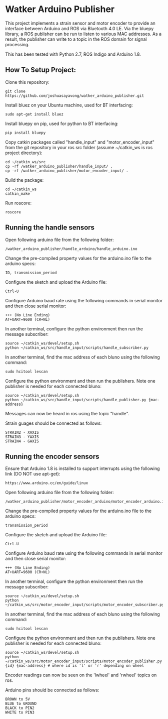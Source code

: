 # Watker Arduino Publisher

   This project implements a strain sensor and motor encoder to provide an interface between Arduino and ROS via Bluetooth 4.0 LE. Via the bluepy library, a ROS publisher can be run to listen to various MAC addresses. As a result, the publisher can write to a topic in the ROS domain for signal processing.
   
   This has been tested with Python 2.7, ROS Indigo and Arduino 1.8.

## How To Setup Project:

Clone this repository:
```
git clone https://github.com/joshuasayavong/watker_arduino_publisher.git
```
Install bluez on your Ubuntu machine, used for BT interfacing: 
```
sudo apt-get install bluez
```
Install bluepy on pip, used for python to BT interfacing:
```
pip install bluepy
```
Copy catkin packages called "handle_input" and "motor_encoder_input" from the git repository in your ros src folder (assume ~/catkin_ws is ros project directory):
```
cd ~/catkin_ws/src
cp -rf /watker_arduino_publisher/handle_input/ .
cp -rf /watker_arduino_publisher/motor_encoder_input/ .
```
Build the package:
```
cd ~/catkin_ws
catkin_make
```
Run roscore:
```
roscore
```

## Running the handle sensors
Open following arduino file from the following folder:
```
/watker_arduino_publisher/handle_arduino/handle_arduino.ino
```
Change the pre-compiled property values for the arduino.ino file to the arduino specs:
```
ID, transmission_period
```
Configure the sketch and upload the Arduino file:
```
Ctrl-U
```
Configure Arduino baud rate using the following commands in serial monitor and then close serial monitor:
```
+++ (No Line Ending)
AT+UART=9600 (CR+NL)
```
In another terminal, configure the python environment then run the message subscriber:
```
source ~/catkin_ws/devel/setup.sh
python ~/catkin_ws/src/handle_input/scripts/handle_subscriber.py
```
In another terminal, find the mac address of each bluno using the following command:
```
sudo hcitool lescan
```
Configure the python environment and then run the publishers. Note one publisher is needed for each connected bluno:
```
source ~/catkin_ws/devel/setup.sh
python ~/catkin_ws/src/handle_input/scripts/handle_publisher.py {mac-address}
```
Messages can now be heard in ros using the topic "handle".


Strain guages should be connected as follows:
```
STRAIN2 - XAXIS
STRAIN3 - YAXIS
STRAIN4 - GAXIS
```

## Running the encoder sensors

Ensure that Arduino 1.8 is installed to support interrupts using the following link (DO NOT use apt-get):
```
https://www.arduino.cc/en/guide/linux
```
Open following arduino file from the following folder:
```
/watker_arduino_publisher/motor_encoder_arduino/motor_encoder_arduino.ino
```
Change the pre-compiled property values for the arduino.ino file to the arduino specs:
```
transmission_period
```
Configure the sketch and upload the Arduino file:
```
Ctrl-U
```
Configure Arduino baud rate using the following commands in serial monitor and then close serial monitor:
```
+++ (No Line Ending)
AT+UART=9600 (CR+NL)
```
In another terminal, configure the python environment then run the message subscriber:
```
source ~/catkin_ws/devel/setup.sh
python ~/catkin_ws/src/motor_encoder_input/scripts/motor_encoder_subscriber.py
```
In another terminal, find the mac address of each bluno using the following command:
```
sudo hcitool lescan
```
Configure the python environment and then run the publishers. Note one publisher is needed for each connected bluno:
```
source ~/catkin_ws/devel/setup.sh
python ~/catkin_ws/src/motor_encoder_input/scripts/motor_encoder_publisher.py {id} {mac-address} # where id is 'l' or 'r' depending on wheel
```
Encoder readings can now be seen on the 'lwheel' and 'rwheel' topics on ros.

Arduino pins should be connected as follows:
```
BROWN to 5V
BLUE to GROUND
BLACK to PIN2
WHITE to PIN3
```
